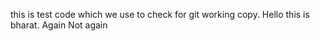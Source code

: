 this is test code which we use to check for git working copy.
Hello this is bharat.
Again
Not again
